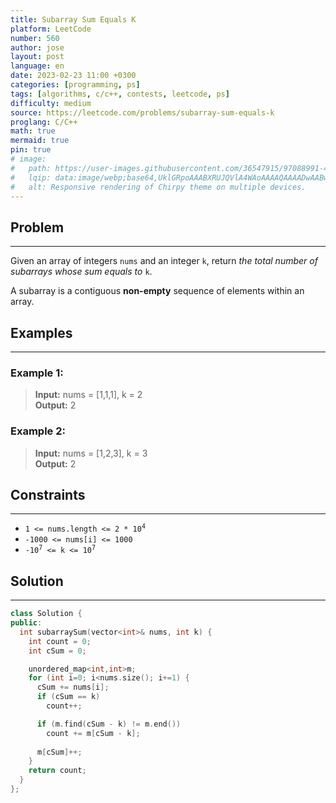 ```yaml
---
title: Subarray Sum Equals K
platform: LeetCode
number: 560
author: jose
layout: post
language: en
date: 2023-02-23 11:00 +0300
categories: [programming, ps]
tags: [algorithms, c/c++, contests, leetcode, ps]
difficulty: medium
source: https://leetcode.com/problems/subarray-sum-equals-k
proglang: C/C++
math: true
mermaid: true
pin: true
# image:
#   path: https://user-images.githubusercontent.com/36547915/97088991-45da5d00-1652-11eb-900f-80d106540f4f.png
#   lqip: data:image/webp;base64,UklGRpoAAABXRUJQVlA4WAoAAAAQAAAADwAABwAAQUxQSDIAAAARL0AmbZurmr57yyIiqE8oiG0bejIYEQTgqiDA9vqnsUSI6H+oAERp2HZ65qP/VIAWAFZQOCBCAAAA8AEAnQEqEAAIAAVAfCWkAALp8sF8rgRgAP7o9FDvMCkMde9PK7euH5M1m6VWoDXf2FkP3BqV0ZYbO6NA/VFIAAAA
#   alt: Responsive rendering of Chirpy theme on multiple devices.
---
```

## Problem
---
Given an array of integers `nums` and an integer `k`, return *the total number of subarrays whose sum equals to* `k`.  

A subarray is a contiguous **non-empty** sequence of elements within an array.  

## Examples
---
### **Example 1:**  
>**Input:** nums = [1,1,1], k = 2  
>**Output:** 2  

### **Example 2:**  
>**Input:** nums = [1,2,3], k = 3  
>**Output:** 2  

## Constraints
---
- <code>1 <= nums.length <= 2 * 10<sup>4</sup></code>
- `-1000 <= nums[i] <= 1000`
- <code>-10<sup>7</sup> <= k <= 10<sup>7</sup></code>

## Solution
---
```c++
class Solution {
public:
  int subarraySum(vector<int>& nums, int k) {
    int count = 0;
    int cSum = 0;

    unordered_map<int,int>m;
    for (int i=0; i<nums.size(); i+=1) {
      cSum += nums[i];
      if (cSum == k)
        count++;

      if (m.find(cSum - k) != m.end())
        count += m[cSum - k];
      
      m[cSum]++;
    }
    return count;
  }
};
```

